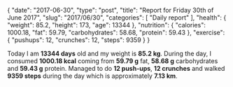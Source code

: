 {
    "date": "2017-06-30",
    "type": "post",
    "title": "Report for Friday 30th of June 2017",
    "slug": "2017\/06\/30",
    "categories": [
        "Daily report"
    ],
    "health": {
        "weight": 85.2,
        "height": 173,
        "age": 13344
    },
    "nutrition": {
        "calories": 1000.18,
        "fat": 59.79,
        "carbohydrates": 58.68,
        "protein": 59.43
    },
    "exercise": {
        "pushups": 12,
        "crunches": 12,
        "steps": 9359
    }
}

Today I am <strong>13344 days</strong> old and my weight is <strong>85.2 kg</strong>. During the day, I consumed <strong>1000.18 kcal</strong> coming from <strong>59.79 g</strong> fat, <strong>58.68 g</strong> carbohydrates and <strong>59.43 g</strong> protein. Managed to do <strong>12 push-ups</strong>, <strong>12 crunches</strong> and walked <strong>9359 steps</strong> during the day which is approximately <strong>7.13 km</strong>.